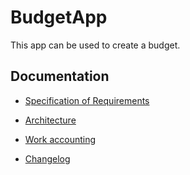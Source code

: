 # **BudgetApp**

This app can be used to create a budget.

## Documentation

- [Specification of Requirements](budgetapp/documentation/vaatimusmaarittely.md)

- [Architecture](budgetapp/documentation/arkitektuuri.md)

- [Work accounting](budgetapp/documentation/tuntikirjanpito.md)

- [Changelog](budgetapp/documentation/changelog.md)




